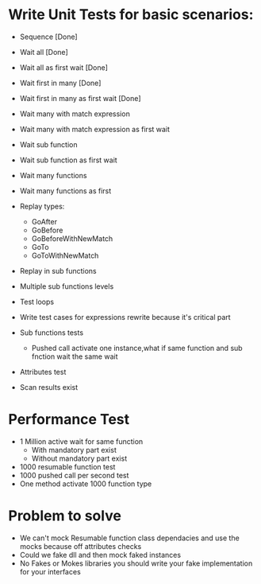 ﻿
# Write Unit Tests for basic scenarios:
* Sequence [Done]
* Wait all [Done]
* Wait all as first wait [Done]
* Wait first in many [Done]
* Wait first in many as first wait [Done]
* Wait many with match expression
* Wait many with match expression as first wait

* Wait sub function
* Wait sub function as first wait

* Wait many functions
* Wait many functions as first

* Replay types:
	* GoAfter
    * GoBefore
    * GoBeforeWithNewMatch
    * GoTo
    * GoToWithNewMatch

* Replay in sub functions

* Multiple sub functions levels

* Test loops


* Write test cases for expressions rewrite because it's critical part

* Sub functions tests
	* Pushed call activate one instance,what if same function and sub fnction wait the same wait

* Attributes test

* Scan results exist

# Performance Test
* 1 Million active wait for same function
	* With mandatory part exist
	* Without mandatory part exist
* 1000 resumable function test
* 1000 pushed call per second test
* One method activate 1000 function type

# Problem to solve 
* We can't mock Resumable function class dependacies and use the mocks because off attributes checks
* Could we fake dll and then mock faked instances
* No Fakes or Mokes libraries you should write your fake implementation for your interfaces